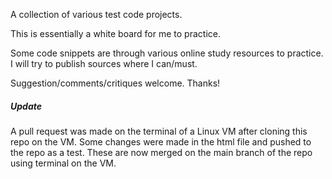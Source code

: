 A collection of various test code projects.

This is essentially a white board for me to practice.

Some code snippets are through various online study resources to practice. I will try to publish sources where I can/must.

Suggestion/comments/critiques welcome. Thanks!

##### Update #####

A pull request was made on the terminal of a Linux VM after cloning this repo on the VM.
Some changes were made in the html file and pushed to the repo as a test.
These are now merged on the main branch of the repo using terminal on the VM.
